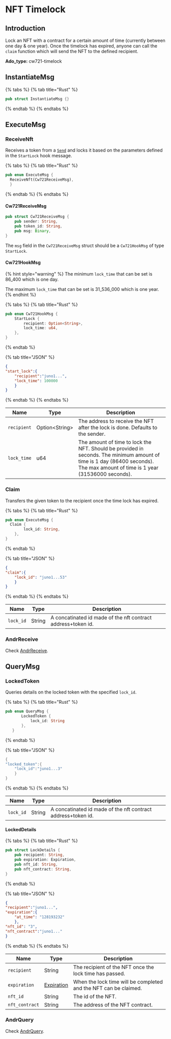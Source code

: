 # NFT Timelock

## Introduction

Lock an NFT with a contract for a certain amount of time (currently between one day & one year). Once the timelock has expired, anyone can call the `claim` function which will send the NFT to the defined recipient.&#x20;

**Ado\_type:** cw721-timelock

## InstantiateMsg

{% tabs %}
{% tab title="Rust" %}
```rust
pub struct InstantiateMsg {}
```
{% endtab %}
{% endtabs %}

## ExecuteMsg

### ReceiveNft

Receives a token from a [`Send`](../../andromeda-digital-objects/andromeda-digital-object.md#sendnft) and locks it based on the parameters defined in the `StartLock` hook message.

{% tabs %}
{% tab title="Rust" %}
```rust
pub enum ExecuteMsg {
  ReceiveNft(Cw721ReceiveMsg),
  }
```
{% endtab %}
{% endtabs %}

#### Cw721ReceiveMsg

```rust
pub struct Cw721ReceiveMsg {
    pub sender: String,
    pub token_id: String,
    pub msg: Binary,
}
```

The `msg` field in the `Cw721ReceiveMsg` struct should be a `Cw721HookMsg` of type `StartLock`.

#### Cw721HookMsg

{% hint style="warning" %}
The minimum `lock_time` that can be set is 86\_400 which is one day.

The maximum `lock_time` that can be set is 31\_536\_000 which is one year.
{% endhint %}

{% tabs %}
{% tab title="Rust" %}
```rust
pub enum Cw721HookMsg {
    StartLock {
        recipient: Option<String>,
        lock_time: u64,
    },
}
```
{% endtab %}

{% tab title="JSON" %}
```json
{
"start_lock":{
    "recipient":"juno1...",
    "lock_time": 100000
    }
}
```
{% endtab %}
{% endtabs %}

| Name        | Type            | Description                                                                                                                                                                  |
| ----------- | --------------- | ---------------------------------------------------------------------------------------------------------------------------------------------------------------------------- |
| `recipient` | Option\<String> | The address to receive the NFT after the lock is done. Defaults to the sender.                                                                                               |
| `lock_time` | u64             | The amount of time to lock the NFT. Should be provided in seconds. The minimum amount of time is 1 day (86400 seconds). The max amount of time is 1 year (31536000 seconds). |

### Claim

Transfers the given token to the recipient once the time lock has expired.

{% tabs %}
{% tab title="Rust" %}
```rust
pub enum ExecuteMsg {
  Claim {
        lock_id: String,
    },
}
```
{% endtab %}

{% tab title="JSON" %}
```json
{
"claim":{
    "lock_id": "juno1...53"
    }
}
```
{% endtab %}
{% endtabs %}

| Name      | Type   | Description                                                  |
| --------- | ------ | ------------------------------------------------------------ |
| `lock_id` | String | A concatinated id made of the nft contract address+token id. |

### AndrReceive

Check [AndrReceive](../../platform-and-framework/ado\_base.md#andrrecieve).

## QueryMsg

### LockedToken

Queries details on the locked token with the specified `lock_id`.

{% tabs %}
{% tab title="Rust" %}
```rust
pub enum QueryMsg {
       LockedToken {
           lock_id: String 
       },
   }
```
{% endtab %}

{% tab title="JSON" %}
```rust
{
"locked_token":{
    "lock_id":"juno1...3"
    }
}
```
{% endtab %}
{% endtabs %}

| Name      | Type   | Description                                                  |
| --------- | ------ | ------------------------------------------------------------ |
| `lock_id` | String | A concatinated id made of the nft contract address+token id. |

#### LockedDetails

{% tabs %}
{% tab title="Rust" %}
```rust
pub struct LockDetails {
    pub recipient: String,
    pub expiration: Expiration,
    pub nft_id: String,
    pub nft_contract: String,
}
```
{% endtab %}

{% tab title="JSON" %}
```json
{
"recipient":"juno1...",
"expiration":{
    "at_time": "128193232"
    },
"nft_id": "3",
"nft_contract":"juno1..."
}
```
{% endtab %}
{% endtabs %}

| Name           | Type                                                                  | Description                                                      |
| -------------- | --------------------------------------------------------------------- | ---------------------------------------------------------------- |
| `recipient`    | String                                                                | The recipient of the NFT once the lock time has passed.          |
| `expiration`   | [Expiration](../../platform-and-framework/common-types/expiration.md) | When the lock time will be completed and the NFT can be claimed. |
| `nft_id`       | String                                                                | The id of the NFT.                                               |
| `nft_contract` | String                                                                | The address of the NFT contract.                                 |

### AndrQuery

Check [AndrQuery](../../platform-and-framework/ado\_base.md#andrquery).
